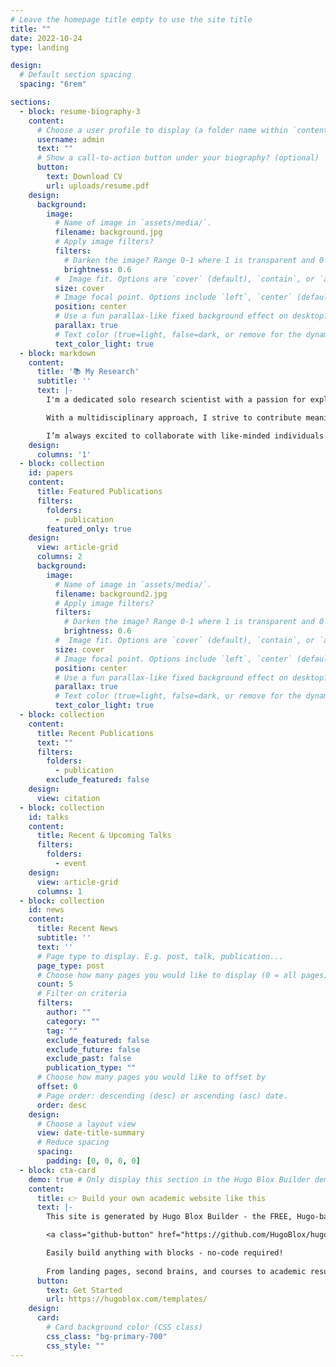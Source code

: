```yaml
---
# Leave the homepage title empty to use the site title
title: ""
date: 2022-10-24
type: landing

design:
  # Default section spacing
  spacing: "6rem"

sections:
  - block: resume-biography-3
    content:
      # Choose a user profile to display (a folder name within `content/authors/`)
      username: admin
      text: ""
      # Show a call-to-action button under your biography? (optional)
      button:
        text: Download CV
        url: uploads/resume.pdf    
    design:
      background:
        image:
          # Name of image in `assets/media/`.
          filename: background.jpg
          # Apply image filters?
          filters:
            # Darken the image? Range 0-1 where 1 is transparent and 0 is opaque.
            brightness: 0.6
          #  Image fit. Options are `cover` (default), `contain`, or `actual` size.
          size: cover
          # Image focal point. Options include `left`, `center` (default), or `right`.
          position: center
          # Use a fun parallax-like fixed background effect on desktop? true/false
          parallax: true
          # Text color (true=light, false=dark, or remove for the dynamic theme color).
          text_color_light: true
  - block: markdown
    content:
      title: '📚 My Research'
      subtitle: ''
      text: |-
        I'm a dedicated solo research scientist with a passion for exploring diverse and impactful fields. My work spans across cybersecurity, where I specialize in uncovering and analyzing security flaws and bugs to strengthen systems against vulnerabilities. In addition, I delve deeply into the realms of artificial intelligence and machine learning, aiming to unlock innovative applications and refine existing methodologies.

        With a multidisciplinary approach, I strive to contribute meaningful insights that advance technology and its integration into society. Whether it’s through exploring cutting-edge algorithms, identifying potential threats in digital infrastructures, or designing robust AI models, my goal is to push the boundaries of what’s possible.

        I’m always excited to collaborate with like-minded individuals and organizations to solve complex challenges and drive innovation. Let’s create something impactful together!
    design:
      columns: '1'
  - block: collection
    id: papers
    content:
      title: Featured Publications
      filters:
        folders:
          - publication
        featured_only: true
    design:
      view: article-grid
      columns: 2
      background:
        image:
          # Name of image in `assets/media/`.
          filename: background2.jpg
          # Apply image filters?
          filters:
            # Darken the image? Range 0-1 where 1 is transparent and 0 is opaque.
            brightness: 0.6
          #  Image fit. Options are `cover` (default), `contain`, or `actual` size.
          size: cover
          # Image focal point. Options include `left`, `center` (default), or `right`.
          position: center
          # Use a fun parallax-like fixed background effect on desktop? true/false
          parallax: true
          # Text color (true=light, false=dark, or remove for the dynamic theme color).
          text_color_light: true
  - block: collection
    content:
      title: Recent Publications
      text: ""
      filters:
        folders:
          - publication
        exclude_featured: false
    design:
      view: citation
  - block: collection
    id: talks
    content:
      title: Recent & Upcoming Talks
      filters:
        folders:
          - event
    design:
      view: article-grid
      columns: 1
  - block: collection
    id: news
    content:
      title: Recent News
      subtitle: ''
      text: ''
      # Page type to display. E.g. post, talk, publication...
      page_type: post
      # Choose how many pages you would like to display (0 = all pages)
      count: 5
      # Filter on criteria
      filters:
        author: ""
        category: ""
        tag: ""
        exclude_featured: false
        exclude_future: false
        exclude_past: false
        publication_type: ""
      # Choose how many pages you would like to offset by
      offset: 0
      # Page order: descending (desc) or ascending (asc) date.
      order: desc
    design:
      # Choose a layout view
      view: date-title-summary
      # Reduce spacing
      spacing:
        padding: [0, 0, 0, 0]
  - block: cta-card
    demo: true # Only display this section in the Hugo Blox Builder demo site
    content:
      title: 👉 Build your own academic website like this
      text: |-
        This site is generated by Hugo Blox Builder - the FREE, Hugo-based open source website builder trusted by 250,000+ academics like you.

        <a class="github-button" href="https://github.com/HugoBlox/hugo-blox-builder" data-color-scheme="no-preference: light; light: light; dark: dark;" data-icon="octicon-star" data-size="large" data-show-count="true" aria-label="Star HugoBlox/hugo-blox-builder on GitHub">Star</a>

        Easily build anything with blocks - no-code required!
        
        From landing pages, second brains, and courses to academic resumés, conferences, and tech blogs.
      button:
        text: Get Started
        url: https://hugoblox.com/templates/
    design:
      card:
        # Card background color (CSS class)
        css_class: "bg-primary-700"
        css_style: ""
---
```

